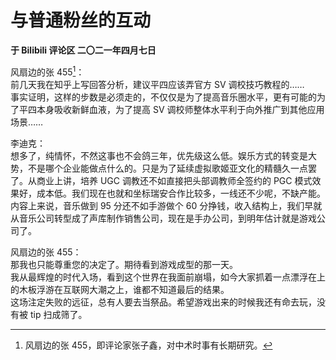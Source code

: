 # 与普通粉丝的互动
**于 Bilibili 评论区	二〇二一年四月七日**

风扇边的张 455[^1]：  
前几天我在知乎上写回答分析，建议平四应该弄官方 SV 调校技巧教程的……  
事实证明，这样的步数是必须走的，不仅仅是为了提高音乐圈水平，更有可能的为了平四本身吸收新鲜血液，为了提高 SV 调校师整体水平利于向外推广到其他应用场景……

李迪克：  
想多了，纯情怀，不然这事也不会鸽三年，优先级这么低。娱乐方式的转变是大势，不是哪个企业能做点什么的。只是为了延续虚拟歌姬亚文化的精髓久一点罢了。从商业上讲，培养 UGC 调教还不如直接把头部调教师全签约的 PGC 模式效果好，成本低。我们现在也就和坐标瑞安合作比较多，一线还不少呢，不缺产能。内容上来说，音乐做到 95 分还不如手游做个 60 分挣钱，收入结构上，我们早就从音乐公司转型成了声库制作销售公司，现在是手办公司，到明年估计就是游戏公司了。

风扇边的张 455：  
那我也只能尊重您的决定了。期待看到游戏成型的那一天。  
我从最辉煌的时代入场，看到这个世界在我面前崩塌，如今大家抓着一点漂浮在上的木板浮游在互联网大潮之上，谁都不知道最后的结果。  
这场注定失败的远征，总有人要去当祭品。希望游戏出来的时候我还有命去玩，没有被 tip 扫成筛了。

[^1]: 风扇边的张 455，即评论家张子鑫，对中术时事有长期研究。
